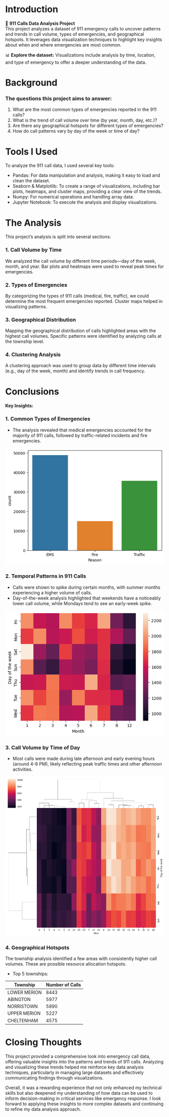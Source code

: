 # Introduction
🚨 **911 Calls Data Analysis Project**<br>
This project analyzes a dataset of 911 emergency calls to uncover patterns and trends in call volume, types of emergencies, and geographical hotspots. It leverages data visualization techniques to highlight key insights about when and where emergencies are most common.

📊 **Explore the dataset:** Visualizations include analysis by time, location, and type of emergency to offer a deeper understanding of the data.
# Background
### The questions this project aims to answer:
1. What are the most common types of emergencies reported in the 911 calls?<br>
2. What is the trend of call volume over time (by year, month, day, etc.)?<br>
3. Are there any geographical hotspots for different types of emergencies?<br>
4. How do call patterns vary by day of the week or time of day?
# Tools I Used
To analyze the 911 call data, I used several key tools:

- Pandas: For data manipulation and analysis, making it easy to load and clean the dataset.<br>
- Seaborn & Matplotlib: To create a range of visualizations, including bar plots, heatmaps, and cluster maps, providing a clear view of the trends.<br>
- Numpy: For numerical operations and handling array data.<br>
- Jupyter Notebook: To execute the analysis and display visualizations.
# The Analysis
This project’s analysis is split into several sections:

### 1. Call Volume by Time
We analyzed the call volume by different time periods—day of the week, month, and year. Bar plots and heatmaps were used to reveal peak times for emergencies.

### 2. Types of Emergencies
By categorizing the types of 911 calls (medical, fire, traffic), we could determine the most frequent emergencies reported. Cluster maps helped in visualizing patterns.

### 3. Geographical Distribution
Mapping the geographical distribution of calls highlighted areas with the highest call volumes. Specific patterns were identified by analyzing calls at the township level.

### 4. Clustering Analysis
A clustering approach was used to group data by different time intervals (e.g., day of the week, month) and identify trends in call frequency.
# Conclusions
#### Key Insights: 
### 1. Common Types of Emergencies
- The analysis revealed that medical emergencies accounted for the majority of 911 calls, followed by traffic-related incidents and fire emergencies.

![alt text](Assets/Plots/types_of_emergencies.png)
### 2. Temporal Patterns in 911 Calls
- Calls were shown to spike during certain months, with summer months experiencing a higher volume of calls.
- Day-of-the-week analysis highlighted that weekends have a noticeably lower call volume, while Mondays tend to see an early-week spike.

![alt text](Assets/Plots/months_day_of_the_week.png)
### 3. Call Volume by Time of Day
- Most calls were made during late afternoon and early evening hours (around 4-6 PM), likely reflecting peak traffic times and other afternoon activities.

![alt text](Assets/Plots/Hour_day_of_the_week_cluster.png)
### 4. Geographical Hotspots
The township analysis identified a few areas with consistently higher call volumes. These are possible resource allocation hotspots.
- Top 5 townships:

| Township      | Number of Calls |
|---------------|-----------------|
| LOWER MERION  | 8443            |
| ABINGTON      | 5977            |
| NORRISTOWN    | 5890            |
| UPPER MERION  | 5227            |
| CHELTENHAM    | 4575            |

# Closing Thoughts
This project provided a comprehensive look into emergency call data, offering valuable insights into the patterns and trends of 911 calls. Analyzing and visualizing these trends helped me reinforce key data analysis techniques, particularly in managing large datasets and effectively communicating findings through visualizations.

Overall, it was a rewarding experience that not only enhanced my technical skills but also deepened my understanding of how data can be used to inform decision-making in critical services like emergency response. I look forward to applying these insights to more complex datasets and continuing to refine my data analysis approach.


